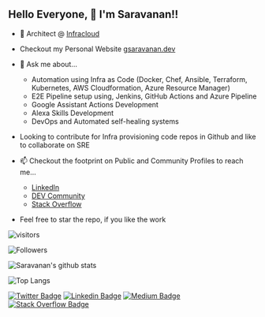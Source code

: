 ## Hello Everyone, 👋 I'm Saravanan!!
- 🔭 Architect @ [Infracloud](https://github.com/infracloudio)
- Checkout my Personal Website [gsaravanan.dev](https://www.gsaravanan.dev/)
- 💬 Ask me about...
  - Automation using Infra as Code (Docker, Chef, Ansible, Terraform, Kubernetes, AWS Cloudformation, Azure Resource Manager)
  - E2E Pipeline setup using, Jenkins, GitHub Actions and Azure Pipeline
  - Google Assistant Actions Development
  - Alexa Skills Development
  - DevOps and Automated self-healing systems
- Looking to contribute for Infra provisioning code repos in Github and like to collaborate on SRE
- 📫 Checkout the footprint on Public and Community Profiles to reach me...
  - [LinkedIn](https://www.linkedin.com/in/saravanan-gnanaguru-1941a919/)
  - [DEV Community](https://dev.to/chefgs)
  - [Stack Overflow](https://stackoverflow.com/users/4923204/saravanan-g?tab=profile)

- Feel free to star the repo, if you like the work

![visitors](https://visitor-badge.glitch.me/badge?page_id=chefgs) 

![Followers](https://img.shields.io/github/followers/chefgs)

![Saravanan's github stats](https://github-readme-stats.vercel.app/api?username=chefgs&show_icons=true&theme=dark)

![Top Langs](https://github-readme-stats.vercel.app/api/top-langs/?username=chefgs&langs_count=5&theme=dark)

[![Twitter Badge](https://img.shields.io/badge/-@saransid-1ca0f1?style=flat-square&labelColor=1ca0f1&logo=twitter&logoColor=white&link=https://twitter.com/saransid)](https://twitter.com/saransid) [![Linkedin Badge](https://img.shields.io/badge/-Saravanan%20Gnanaguru-blue?style=flat-square&logo=Linkedin&logoColor=white&link=https://www.linkedin.com/in/saravanan-gnanaguru-1941a919/)](https://www.linkedin.com/in/saravanan-gnanaguru-1941a919) [![Medium Badge](https://img.shields.io/badge/-@g.gsaravanan-03a57a?style=flat-square&labelColor=000000&logo=Medium&link=https://medium.com/@g.gsaravanan/)](https://g-gsaravanan.medium.com/)
 [![Stack Overflow Badge](https://img.shields.io/badge/-Saravanan%20G-FE7A16?style=flat-square&logo=Stack-Overflow&logoColor=white)](https://stackoverflow.com/users/4923204/saravanan-g)
 
<!--
- [<img src="https://upload.wikimedia.org/wikipedia/commons/thumb/7/7e/Gmail_icon_%282020%29.svg/320px-Gmail_icon_%282020%29.svg.png" alt="gmail logo" width="19" style="vertical-align:bottom"/> Email](mailto:g.gsaravanan@gmail.com)

https://img.shields.io/github/stars/chefgs?logo=Stars
![Top Langs](https://github-readme-stats.vercel.app/api/top-langs/?username=chefgs&layout=compact)
[![Saravanan's DEV Profile](https://d2fltix0v2e0sb.cloudfront.net/dev-badge.svg)](https://dev.to/chefgs)
**chefgs/chefgs** is a ✨ _special_ ✨ repository because its `README.md` (this file) appears on your GitHub profile.

Here are some ideas to get you started:

- 🔭 I’m currently working on ...
- 🌱 I’m currently learning ...
- 👯 I’m looking to collaborate on ...
- 🤔 I’m looking for help with ...
- 💬 Ask me about ...
- 📫 How to reach me: ...
- 😄 Pronouns: ...
- ⚡ Fun fact: ...
- 👯 Contributions collabration
-->
